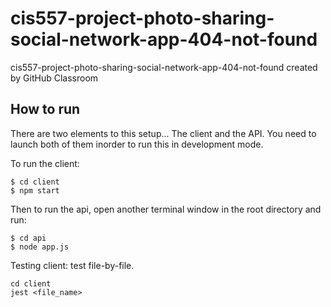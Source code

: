 # cis557-project-photo-sharing-social-network-app-404-not-found
cis557-project-photo-sharing-social-network-app-404-not-found created by GitHub Classroom

## How to run

There are two elements to this setup... The client and the API. You need to launch both of them inorder to run this in development mode.

To run the client:
```
$ cd client
$ npm start
```

Then to run the api, open another terminal window in the root directory and run:
```
$ cd api
$ node app.js
```

Testing client: test file-by-file. 
```
cd client
jest <file_name>
```
